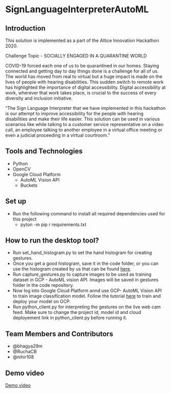 # SignLanguageInterpreterAutoML
## Introduction

This solution is implemented as a part of the Altice Innovation Hackathon 2020. 

Challenge Topic - SOCIALLY ENGAGED IN A QUARANTINE WORLD

COVID-19 forced each one of us to be quarantined in our homes. Staying connected and getting day to day things done is a challenge for all of us. The world has moved from real to virtual but a huge impact is made on the lives of people with hearing disabilities. This sudden switch to remote work has highlighted the importance of digital accessibility. Digital accessibility at work, wherever that work takes place, is crucial to the success of every diversity and inclusion initiative. 

“The Sign Language Interpreter that we have implemented in this hackathon is our attempt to improve accessibility for the people with hearing disabilities and make their life easier. 
This solution can be used in various scenarios like while talking to a customer service representative on a video call, an employee talking to another employee in a virtual office meeting or even a judicial proceeding in a virtual courtroom.”  

## Tools and Technologies

- Python
- OpenCV
- Google Cloud Platform
    * AutoML Vision API
    * Buckets
    
## Set up

- Run the following command to install all required dependencies used for this project
  * pyton -m pip r requirements.txt

## How to run the desktop tool?

- Run set_hand_histogram.py to set the hand histogram for creating gestures.
- Once you get a good histogram, save it in the code folder, or you can use the histogram created by us that can be found [here](https://github.com/pkhopkar27/SignLanguageInterpreterAutoML/blob/main/hist).
- Run capture_gestures.py to capture images to be used as training dataset in GCP - AutoML vision API. Images will be saved in gestures folder in the code repository. 
- Now log into Google Cloud Platform annd use GCP- AutoML Vision API to train image classification model. Follow the tutorial [here](https://cloud.google.com/vision/automl/docs/tutorial) to train and deploy your model on GCP.
- Run python_client.py for interpreting the gestures on the live web cam feed. Make sure to change the project id, model id and cloud deployement link in python_client.py before running it.

## Team Members and Contributors

- @bhagya29m 
- @RuchaCB
- @nihir108

## Demo video

[Demo video](https://tinyurl.com/y6x5cu7s)




